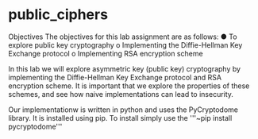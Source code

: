 # public_ciphers
Objectives The objectives for this lab assignment are as follows: 
● To explore public key cryptography 
o Implementing the Diffie-Hellman Key Exchange protocol 
o Implementing RSA encryption scheme

In this lab we will explore asymmetric key (public key) cryptography by
implementing the Diffie-Hellman Key Exchange protocol and RSA encryption
scheme. It is important that we explore the properties of these schemes, and see how naive
implementations can lead to insecurity. 

Our implementationw is written in python and uses the PyCryptodome library.
It is installed using pip. To install simply use the '''~pip install pycryptodome'''
